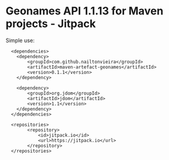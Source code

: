 # Geonames API 1.1.13 for Maven projects - Jitpack

Simple use:
      
      <dependencies>
        <dependency>
            <groupId>com.github.nailtonvieira</groupId>
            <artifactId>maven-artefact-geonames</artifactId>
            <version>0.1.1</version>
        </dependency>
        
        <dependency>
            <groupId>org.jdom</groupId>
            <artifactId>jdom</artifactId>
            <version>1.1</version>
        </dependency>
      </dependencies>
        
      <repositories>
            <repository>
                <id>jitpack.io</id>
                <url>https://jitpack.io</url>
            </repository>
      </repositories>
